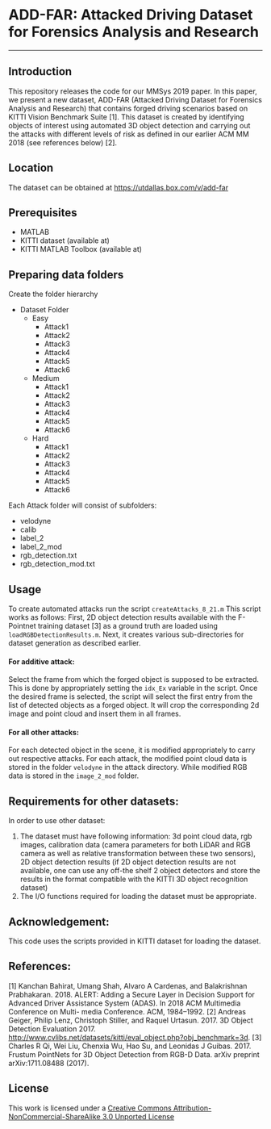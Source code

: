 # ADD-FAR: Attacked Driving Dataset for Forensics Analysis and Research
----
## Introduction
This repository releases the code for our MMSys 2019 paper. In this paper, we present a
new dataset, ADD-FAR (Attacked Driving Dataset for Forensics Analysis and Research) that contains forged driving scenarios based on KITTI Vision Benchmark Suite [1]. This dataset is created by identifying objects of interest using automated 3D object detection and carrying out the attacks with different levels of risk as defined in our earlier ACM MM 2018 (see references below) [2]. 

## Location
The dataset can be obtained at https://utdallas.box.com/v/add-far

## Prerequisites
 - MATLAB
 - KITTI dataset (available at)
 - KITTI MATLAB Toolbox (available at)

## Preparing data folders
 Create the folder hierarchy
  * Dataset Folder
    * Easy
      * Attack1
      * Attack2
      * Attack3
      * Attack4
      * Attack5
      * Attack6
    * Medium
      * Attack1
      * Attack2
      * Attack3
      * Attack4
      * Attack5
      * Attack6
    * Hard
      * Attack1
      * Attack2
      * Attack3
      * Attack4
      * Attack5
      * Attack6

Each Attack folder will consist of subfolders:
 - velodyne
 - calib
 - label_2
 - label_2_mod
 - rgb_detection.txt
 - rgb_detection_mod.txt

## Usage
To create automated attacks run the script `createAttacks_8_21.m`
This script works as follows:
First, 2D object detection results available with the F-Pointnet training dataset [3] as a ground truth are loaded using `loadRGBDetectionResults.m`.
Next, it creates various sub-directories for dataset generation as described earlier.

#### For additive attack:
Select the frame from which the forged object is supposed to be extracted. This is done by appropriately setting the `idx_Ex` variable in the script.
Once the desired frame is selected, the script will select the first entry from the list of detected objects as a forged object. It will crop the corresponding 2d image and point cloud and insert them in all frames. 
#### For all other attacks:
For each detected object in the scene, it is modified appropriately to carry out respective attacks.
For each attack, the modified point cloud data is stored in the folder `velodyne` in the attack directory. While modified RGB data is stored in the `image_2_mod` folder.

## Requirements for other datasets:
In order to use other dataset:
1. The dataset must have following information: 3d point cloud data, rgb images, calibration data (camera parameters for both LiDAR and RGB camera as well as relative transformation between these two sensors), 2D object detection results (if 2D object detection results are not available, one can use any off-the shelf 2 object detectors and store the results in the format compatible with the KITTI 3D object recognition dataset)
2. The I/O functions required for loading the dataset must be appropriate.

## Acknowledgement:
This code uses the scripts provided in KITTI dataset for loading the dataset.

## References:
[1] Kanchan Bahirat, Umang Shah, Alvaro A Cardenas, and Balakrishnan Prabhakaran. 2018. ALERT: Adding a Secure Layer in Decision Support for Advanced Driver Assistance System (ADAS). In 2018 ACM Multimedia Conference on Multi- media Conference. ACM, 1984–1992.
[2] Andreas Geiger, Philip Lenz, Christoph Stiller, and Raquel Urtasun. 2017. 3D Object Detection Evaluation 2017. http://www.cvlibs.net/datasets/kitti/eval_object.php?obj_benchmark=3d.
[3] Charles R Qi, Wei Liu, Chenxia Wu, Hao Su, and Leonidas J Guibas. 2017. Frustum PointNets for 3D Object Detection from RGB-D Data. arXiv preprint arXiv:1711.08488 (2017).

License
----

This work is licensed under a [Creative Commons Attribution-NonCommercial-ShareAlike 3.0 Unported License](http://creativecommons.org/licenses/by-nc-sa/3.0/)
